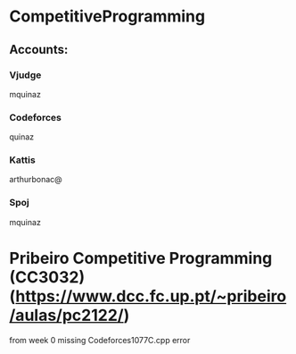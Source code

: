 # CompetitiveProgramming

## Accounts:

### Vjudge 
mquinaz
### Codeforces
quinaz
### Kattis
arthurbonac@
### Spoj
mquinaz



# Pribeiro Competitive Programming (CC3032)  (https://www.dcc.fc.up.pt/~pribeiro/aulas/pc2122/)

from week 0 missing Codeforces1077C.cpp error
